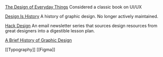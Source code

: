 [The Design of Everyday Things](https://www.amazon.com/Design-Everyday-Things-Revised-Expanded/dp/0465050654/)
Considered a classic book on UI/UX

[Design Is History](http://www.designishistory.com/)
A history of graphic design. No longer actively maintained.

[Hack Design](https://hackdesign.org/)
An email newsletter series that sources design resources from great designers into a digestible lesson plan.

[A Brief History of Graphic Design](https://uxdesign.cc/a-brief-history-of-graphic-design-90eb5e1b5632)

[[Typography]]
[[Figma]]